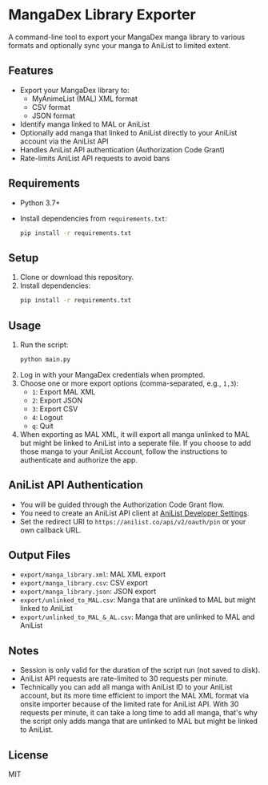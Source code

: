 # MangaDex Library Exporter

A command-line tool to export your MangaDex manga library to various formats and optionally sync your manga to AniList to limited extent.

## Features
- Export your MangaDex library to:
  - MyAnimeList (MAL) XML format
  - CSV format
  - JSON format
- Identify manga linked to MAL or AniList
- Optionally add manga that linked to AniList directly to your AniList account via the AniList API
- Handles AniList API authentication (Authorization Code Grant)
- Rate-limits AniList API requests to avoid bans

## Requirements
- Python 3.7+
- Install dependencies from `requirements.txt`:

  ```bash
  pip install -r requirements.txt
  ```

## Setup
1. Clone or download this repository.
2. Install dependencies:
   ```bash
   pip install -r requirements.txt
   ```

## Usage
1. Run the script:
   ```bash
   python main.py
   ```
2. Log in with your MangaDex credentials when prompted.
3. Choose one or more export options (comma-separated, e.g., `1,3`):
   - `1`: Export MAL XML
   - `2`: Export JSON
   - `3`: Export CSV
   - `4`: Logout
   - `q`: Quit
4. When exporting as MAL XML, it will export all manga unlinked to MAL but might be linked to AniList into a seperate file. If you choose to add those manga to your AniList Account, follow the instructions to authenticate and authorize the app.

## AniList API Authentication
- You will be guided through the Authorization Code Grant flow.
- You need to create an AniList API client at [AniList Developer Settings](https://anilist.co/settings/developer).
- Set the redirect URI to `https://anilist.co/api/v2/oauth/pin` or your own callback URL.

## Output Files
- `export/manga_library.xml`: MAL XML export
- `export/manga_library.csv`: CSV export
- `export/manga_library.json`: JSON export
- `export/unlinked_to_MAL.csv`: Manga that are unlinked to MAL but might linked to AniList
- `export/unlinked_to_MAL_&_AL.csv`: Manga that are unlinked to MAL and AniList

## Notes
- Session is only valid for the duration of the script run (not saved to disk).
- AniList API requests are rate-limited to 30 requests per minute.
- Technically you can add all manga with AniList ID to your AniList account, but its more time efficient to import the MAL XML format via onsite importer because of the limited rate for AniList API. With 30 requests per minute, it can take a long time to add all manga, that's why the script only adds manga that are unlinked to MAL but might be linked to AniList.

## License
MIT

